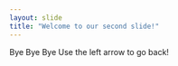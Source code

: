 ```yaml
---
layout: slide
title: "Welcome to our second slide!"
---
```

Bye Bye Bye
Use the left arrow to go back!
